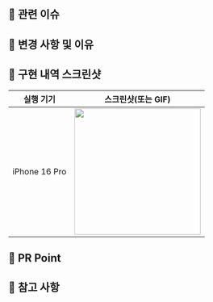 ## 📌 관련 이슈
<!-- 관련있는 이슈 번호(#000)을 적어주세요.
  해당 pull request merge와 함께 이슈를 닫으려면 
  closed: #Issue_number를 적어주세요 -->
  

## 📌 변경 사항 및 이유
<!-- 변경한 내용과 그 이유를 적어주세요. -->


## 📌 구현 내역 스크린샷
<!-- 작업한 화면이 있다면 스크린 샷으로 첨부해주세요. -->
|    실행 기기    |   스크린샷(또는 GIF)   |
| :-------------: | :----------: |
| iPhone 16 Pro | <img src = "" width ="250">|


## 📌 PR Point
<!-- 리뷰어 분들이 집중적으로 보셨으면 하는 내용을 적어주세요 -->


## 📌 참고 사항
<!-- 참고할 사항이 있다면 적어주세요. -->
